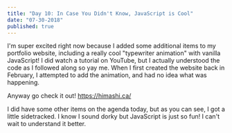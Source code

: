 ```yaml
---
title: "Day 10: In Case You Didn't Know, JavaScript is Cool"
date: "07-30-2018"
published: true
---
```

I'm super excited right now because I added some additional items to my portfolio website, including a really cool "typewriter animation" with vanilla JavaScript! I did watch a tutorial on YouTube, but I actually understood the code as I followed along so yay me. When I first created the website back in February, I attempted to add the animation, and had no idea what was happening.

Anyway go check it out! https://himashi.ca/

I did have some other items on the agenda today, but as you can see, I got a little sidetracked. I know I sound dorky but JavaScript is just so fun! I can't wait to understand it better.
